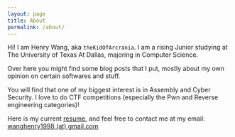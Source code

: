 ```yaml
---
layout: page
title: About
permalink: /about/
---
```


Hi! I am Henry Wang, aka `theKidOfArcrania`. I am a rising Junior
studying at The University of Texas At Dallas, majoring in Computer Science.

Over here you might find some blog posts that I put, mostly about my own opinion
on certain softwares and stuff. 

You will find that one of my biggest interest is in Assembly and Cyber 
Security. I love to do CTF competitions (especially the Pwn and Reverse
engineering categories)! 

Here is my current [resume][1], and feel free to contact me at my email:
[wanghenry1998 (at) gmail.com](mailto:wanghenry1998@gmail.com)

[1]: /files/Resume.pdf
